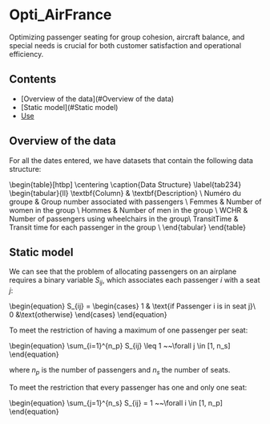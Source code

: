 # Opti_AirFrance

Optimizing passenger seating for group cohesion, aircraft balance, and special needs is crucial for both customer satisfaction and operational efficiency. 

## Contents
- [Overview of the data](#Overview of the data)
- [Static model](#Static model)
- [Use](#use)

## Overview of the data

For all the dates entered, we have datasets that contain the following data structure:

\begin{table}[htbp]
    \centering
    \caption{Data Structure}
    \label{tab234}
    \begin{tabular}{ll}
        \textbf{Column} & \textbf{Description} \\
        Numéro du groupe  & Group number associated with passengers \\
        Femmes & Number of women in the group
 \\
        Hommes & Number of men in the group \\
        WCHR & Number of passengers using wheelchairs in the group\\
        TransitTime  & Transit time for each passenger in the group \\
    \end{tabular}
\end{table}

## Static model

We can see that the problem of allocating passengers on an airplane requires a binary variable $S_{ij}$, which associates each passenger $i$ with a seat $j$:

\begin{equation} 
    S_{ij} = 
    \begin{cases} 
    1 & \text{if Passenger i is in seat j}\\ 
    0 &\text{otherwise} 
    \end{cases} 
\end{equation}

To meet the restriction of having a maximum of one passenger per seat:

\begin{equation} 
\sum_{i=1}^{n_p} S_{ij} \leq 1 ~~\forall j \in [1, n_s]
\end{equation}

where $n_p$ is the number of passengers and $n_s$ the number of seats.

To meet the restriction that every passenger has one and only one seat:

\begin{equation} 
\sum_{j=1}^{n_s} S_{ij} = 1 ~~\forall i \in [1, n_p]
\end{equation}